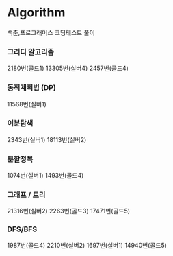 # Algorithm
백준,프로그래머스 코딩테스트 풀이
### 그리디 알고리즘
2180번(골드1) 13305번(실버4) 2457번(골드4)
### 동적계획법 (DP)
11568번(실버1)
### 이분탐색
2343번(실버1) 18113번(실버2)
### 분할정복
1074번(실버1) 1493번(골드4)
### 그래프 / 트리
21316번(실버2) 2263번(골드3) 17471번(골드5)
### DFS/BFS
1987번(골드4) 2210번(실버2) 1697번(실버1) 14940번(골드5)
